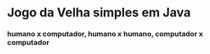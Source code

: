 # Jogo da Velha simples em Java

### humano x computador, humano x humano, computador x computador 
